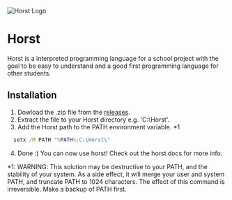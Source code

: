 ![Horst Logo](https://i.ibb.co/3S2960V/horst-logo-banner.png)
# Horst
Horst is a interpreted programming language for a school project with the goal to be easy to understand and a good first programming language for other students.

## Installation

1. Dowload the .zip file from the [releases](https://github.com/NinoDS/Horst/releases/).
2. Extract the file to your Horst directory e.g. 'C:\Horst'.
3. Add the Horst path to the PATH environment variable. *1
```cmd
  setx /M PATH "%PATH%;C:\Horst\"
```
4. Done :) You can now use horst! Check out the horst docs for more info.


*1: WARNING: This solution may be destructive to your PATH, and the stability of your system. As a side effect, it will merge your user and system PATH, and truncate PATH to 1024 characters. The effect of this command is irreversible. Make a backup of PATH first.
